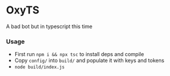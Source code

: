 # OxyTS 
A bad bot but in typescript this time 

### Usage 
- First run `npm i && npx tsc` to install deps and compile
- Copy `config/` into `build/` and populate it with keys and tokens
- `node build/index.js`
